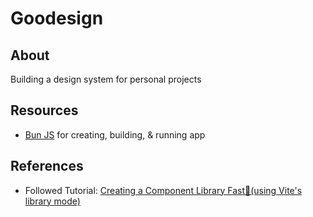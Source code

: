 # Goodesign

## About

Building a design system for personal projects

## Resources

- [Bun JS](https://bun.sh/) for creating, building, & running app

## References

- Followed Tutorial: [Creating a Component Library Fast🚀(using Vite's library mode)](https://dev.to/receter/how-to-create-a-react-component-library-using-vites-library-mode-4lma)